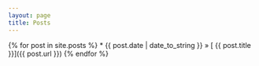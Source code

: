 ```yaml
---
layout: page
title: Posts
---
```




{% for post in site.posts %}
	* {{ post.date | date_to_string }} &raquo; [ {{ post.title }}]({{ post.url }})
{% endfor %}